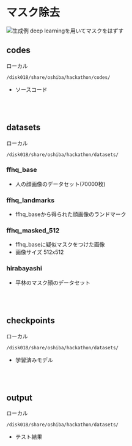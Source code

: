 # マスク除去
![生成例](https://github.com/junkhp/mask_remove//images/sample.png)
deep learningを用いてマスクをはずす

## codes
ローカル
```
/disk018/share/oshiba/hackathon/codes/
```
- ソースコード
<br>
<br>

## datasets
ローカル
```
/disk018/share/oshiba/hackathon/datasets/
```
### ffhq_base
- 人の顔画像のデータセット(70000枚)
### ffhq_landmarks
- ffhq_baseから得られた顔画像のランドマーク
### ffhq_masked_512
- ffhq_baseに疑似マスクをつけた画像
- 画像サイズ 512x512
### hirabayashi
- 平林のマスク顔のデータセット

<br>
<br>

## checkpoints
ローカル
```
/disk018/share/oshiba/hackathon/datasets/
```
- 学習済みモデル
<br>
<br>

## output
ローカル
```
/disk018/share/oshiba/hackathon/datasets/
```
- テスト結果